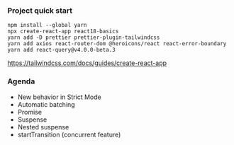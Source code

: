 ### Project quick start
~~~
npm install --global yarn
npx create-react-app react18-basics
yarn add -D prettier prettier-plugin-tailwindcss
yarn add axios react-router-dom @heroicons/react react-error-boundary
yarn add react-query@v4.0.0-beta.3
~~~
https://tailwindcss.com/docs/guides/create-react-app
### Agenda
- New behavior in Strict Mode
- Automatic batching
- Promise
- Suspense
- Nested suspense
- startTransition (concurrent feature)
